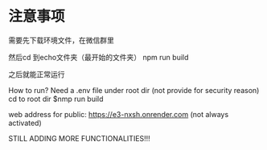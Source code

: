 # 注意事项
需要先下载环境文件，在微信群里

然后cd 到echo文件夹（最开始的文件夹）
npm run build

之后就能正常运行

How to run?
Need a .env file under root dir (not provide for security reason)
cd to root dir
$nmp run build


web address for public: https://e3-nxsh.onrender.com (not always activated)

STILL ADDING MORE FUNCTIONALITIES!!!

